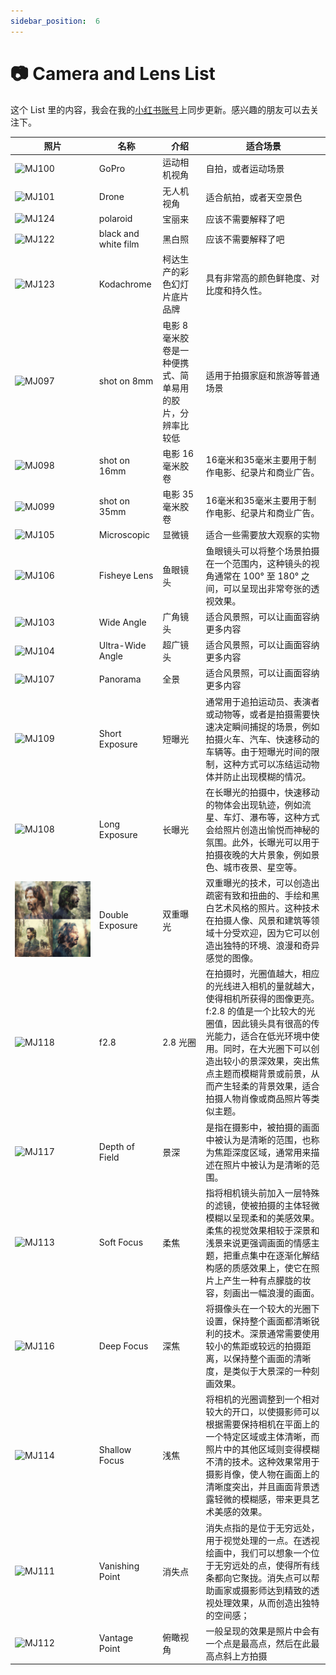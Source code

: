 ```yaml
---
sidebar_position:  6
---
```


# 📷 Camera and Lens List

这个 List 里的内容，我会在我的[小红书账号](https://www.xiaohongshu.com/user/profile/6073d38d00000000010068a6?xhsshare=CopyLink&appuid=6073d38d00000000010068a6&apptime=1679646639)上同步更新。感兴趣的朋友可以去关注下。

|<div style={{width:180}}>**照片**</div> | **名称**               | **介绍**                         | **适合场景**                                                                                                                                                   |
| ------ | -------------------- | ------------------------------ | ---------------------------------------------------------------------------------------------------------------------------------------------------------- |
| ![MJ100](https://cdn.jsdelivr.net/gh/misu198/Midjourney@main/docs/MJ1001713523997.png) | GoPro                | 运动相机视角                         | 自拍，或者运动场景                                                                                                                                                  |
| ![MJ101](https://cdn.jsdelivr.net/gh/misu198/Midjourney@main/docs/MJ1011713524150.jpeg) | Drone                | 无人机视角                          | 适合航拍，或者天空景色                                                                                                                                                |
| ![MJ124](https://cdn.jsdelivr.net/gh/misu198/Midjourney@main/docs/MJ1241713524158.png) | polaroid             | 宝丽来                            | 应该不需要解释了吧                                                                                                                                                  |
| ![MJ122](https://cdn.jsdelivr.net/gh/misu198/Midjourney@main/docs/MJ1221713524166.png) | black and white film | 黑白照                            | 应该不需要解释了吧                                                                                                                                                  |
| ![MJ123](https://cdn.jsdelivr.net/gh/misu198/Midjourney@main/docs/MJ1231713524181.png) | Kodachrome           | 柯达生产的彩色幻灯片底片品牌                 | 具有非常高的颜色鲜艳度、对比度和持久性。                                                                                                                                       |
| ![MJ097](https://cdn.jsdelivr.net/gh/misu198/Midjourney@main/docs/MJ0971713524189.png) | shot on 8mm          | 电影 8 毫米胶卷是一种便携式、简单易用的胶片，分辨率比较低 | 适用于拍摄家庭和旅游等普通场景                                                                                                                                            |
| ![MJ098](https://cdn.jsdelivr.net/gh/misu198/Midjourney@main/docs/MJ0981713524199.png) | shot on 16mm         | 电影 16 毫米胶卷                     | 16毫米和35毫米主要用于制作电影、纪录片和商业广告。                                                                                                                                |
| ![MJ099](https://cdn.jsdelivr.net/gh/misu198/Midjourney@main/docs/MJ0991713524207.png) | shot on 35mm         | 电影 35 毫米胶卷                     | 16毫米和35毫米主要用于制作电影、纪录片和商业广告。                                                                                                                                |
| ![MJ105](https://cdn.jsdelivr.net/gh/misu198/Midjourney@main/docs/MJ1051713524214.png) | Microscopic          | 显微镜                            | 适合一些需要放大观察的实物                                                                                                                                              |
| ![MJ106](https://cdn.jsdelivr.net/gh/misu198/Midjourney@main/docs/MJ1061713524227.png) | Fisheye Lens         | 鱼眼镜头                           | 鱼眼镜头可以将整个场景拍摄在一个范围内，这种镜头的视角通常在 100° 至 180° 之间，可以呈现出非常夸张的透视效果。                                                                                              |
| ![MJ103](https://cdn.jsdelivr.net/gh/misu198/Midjourney@main/docs/MJ1031713524236.png) | Wide Angle           | 广角镜头                           | 适合风景照，可以让画面容纳更多内容                                                                                                                                          |
| ![MJ104](https://cdn.jsdelivr.net/gh/misu198/Midjourney@main/docs/MJ1041713524247.jpeg) | Ultra-Wide Angle     | 超广镜头                           | 适合风景照，可以让画面容纳更多内容                                                                                                                                          |
| ![MJ107](https://cdn.jsdelivr.net/gh/misu198/Midjourney@main/docs/MJ1071713524257.png) | Panorama             | 全景                             | 适合风景照，可以让画面容纳更多内容                                                                                                                                          |
| ![MJ109](https://cdn.jsdelivr.net/gh/misu198/Midjourney@main/docs/MJ1091713524267.png) | Short Exposure       | 短曝光                            | 通常用于追拍运动员、表演者或动物等，或者是拍摄需要快速决定瞬间捕捉的场景，例如拍摄火车、汽车、快速移动的车辆等。由于短曝光时间的限制，这种方式可以冻结运动物体并防止出现模糊的情况。                                                                 |
| ![MJ108](https://cdn.jsdelivr.net/gh/misu198/Midjourney@main/docs/MJ1081713524276.png) | Long Exposure        | 长曝光                            | 在长曝光的拍摄中，快速移动的物体会出现轨迹，例如流星、车灯、瀑布等，这种方式会给照片创造出愉悦而神秘的氛围。此外，长曝光可以用于拍摄夜晚的大片景象，例如景色、城市夜景、星空等。                                                                   |
|  ![MJ110](../mj-tutorial-text-prompt/assets/MJ110.png)      | Double Exposure      | 双重曝光                           | 双重曝光的技术，可以创造出疏密有致和扭曲的、手绘和黑白艺术风格的照片。这种技术在拍摄人像、风景和建筑等领域十分受欢迎，因为它可以创造出独特的环境、浪漫和奇异感觉的图像。                                                                       |
| ![MJ118](https://cdn.jsdelivr.net/gh/misu198/Midjourney@main/docs/MJ1181713524284.png) | f2.8                 | 2.8 光圈                         | 在拍摄时，光圈值越大，相应的光线进入相机的量就越大，使得相机所获得的图像更亮。f:2.8 的值是一个比较大的光圈值，因此镜头具有很高的传光能力，适合在低光环境中使用。同时，在大光圈下可以创造出较小的景深效果，突出焦点主题而模糊背景或前景，从而产生轻柔的背景效果，适合拍摄人物肖像或商品照片等类似主题。 |
| ![MJ117](https://cdn.jsdelivr.net/gh/misu198/Midjourney@main/docs/MJ1171713524297.png) | Depth of Field       | 景深                             | 是指在摄影中，被拍摄的画面中被认为是清晰的范围，也称为焦距深度区域，通常用来描述在照片中被认为是清晰的范围。                                                                                                     |
| ![MJ113](https://cdn.jsdelivr.net/gh/misu198/Midjourney@main/docs/MJ1131713524305.png) | Soft Focus           | 柔焦                             | 指将相机镜头前加入一层特殊的滤镜，使被拍摄的主体轻微模糊以呈现柔和的美感效果。柔焦的视觉效果相较于深景和浅景来说更强调画面的情感主题，把重点集中在逐渐化解结构感的质感效果上，使它在照片上产生一种有点朦胧的妆容，刻画出一幅浪漫的画面。                                       |
| ![MJ116](https://cdn.jsdelivr.net/gh/misu198/Midjourney@main/docs/MJ1161713524317.png) | Deep Focus           | 深焦                             | 将摄像头在一个较大的光圈下设置，保持整个画面都清晰锐利的技术。深景通常需要使用较小的焦距或较远的拍摄距离，以保持整个画面的清晰度，是类似于大景深的一种刻画效果。                                                                           |
| ![MJ114](https://cdn.jsdelivr.net/gh/misu198/Midjourney@main/docs/MJ1141713524330.png) | Shallow Focus        | 浅焦                             | 将相机的光圈调整到一个相对较大的开口，以使摄影师可以根据需要保持相机在平面上的一个特定区域或主体清晰，而照片中的其他区域则变得模糊不清的技术。这种效果常用于摄影肖像，使人物在画面上的清晰度突出，并且画面背景透露轻微的模糊感，带来更具艺术美感的效果。                               |
| ![MJ111](https://cdn.jsdelivr.net/gh/misu198/Midjourney@main/docs/MJ1111713524338.png) | Vanishing Point      | 消失点                            | 消失点指的是位于无穷远处，用于视觉处理的一点。在透视绘画中，我们可以想象一个位于无穷远处的点，使得所有线条都向它聚拢。消失点可以帮助画家或摄影师达到精致的透视处理效果，从而创造出独特的空间感；                                                           |
| ![MJ112](https://cdn.jsdelivr.net/gh/misu198/Midjourney@main/docs/MJ1121713524348.png) | Vantage Point        | 俯瞰视角                           | 一般呈现的效果是照片中会有一个点是最高点，然后在此最高点斜上方拍摄                                                                                                                          |
